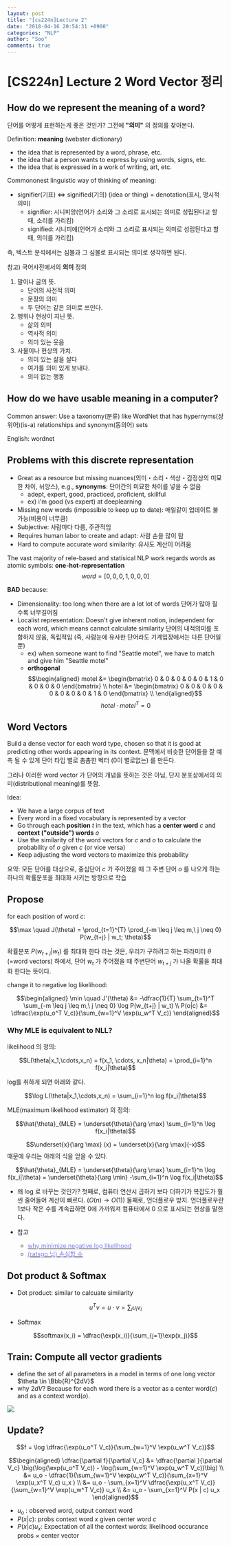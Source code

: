 ```yaml
---
layout: post
title: "[cs224n]Lecture 2"
date: "2018-04-16 20:54:31 +0900"
categories: "NLP"
author: "Soo"
comments: true
---
```

# [CS224n] Lecture 2 Word Vector 정리

## How do we represent the meaning of a word?

단어를 어떻게 표현하는게 좋은 것인가? 그전에 **"의미"** 의 정의를 찾아본다.

Definition: **meaning** (webster dictionary)

* the idea that is represented by a word, phrase, etc.
* the idea that a person wants to express by using words, signs, etc.
* the idea that is expressed in a work of writing, art, etc.

Commononest linguistic way of thinking of meaning:
* signifier(기표) $\Longleftrightarrow$ signified(기의) (idea or thing) = denotation(표시, 명시적의미)
    - signifier: 시니피앙(언어가 소리와 그 소리로 표시되는 의미로 성립된다고 할 때, 소리를 가리킴)
    - signified: 시니피에(언어가 소리와 그 소리로 표시되는 의미로 성립된다고 할 때, 의미를 가리킴)

즉, 텍스트 분석에서는 심볼과 그 심볼로 표시되는 의미로 생각하면 된다.

참고) 국어사전에서의 **의미** 정의

1. 말이나 글의 뜻.
    * 단어의 사전적 의미
    * 문장의 의미
    * 두 단어는 같은 의미로 쓰인다.	 
2. 행위나 현상이 지닌 뜻.
    * 삶의 의미
    * 역사적 의미
    * 의미 있는 웃음	 
3. 사물이나 현상의 가치.
    * 의미 있는 삶을 살다
    * 여가를 의미 있게 보내다.
    * 의미 없는 행동

## How do we have usable meaning in a computer?

Common answer: Use a taxonomy(분류) like WordNet that has hypernyms(상위어)(is-a) relationships and synonym(동의어) sets

English: wordnet

## Problems with this discrete representation
* Great as a resource but missing nuances(의미・소리・색상・감정상의 미묘한 차이, 뉘앙스), e.g., **synonyms**: 단어간의 미묘한 차이를 넣을 수 없음
    * adept, expert, good, practiced, proficient, skillful
    * ex) i'm good (vs expert) at deeplearning
* Missing new words (impossible to keep up to date): 매일같이 업데이트 불가능(비용이 너무큼)
* Subjective: 사람마다 다름, 주관적임
* Requires human labor to create and adapt: 사람 손을 많이 탐
* Hard to compute accurate word similarity: 유사도 계산이 어려움

The vast majority of rele-based and statisical NLP work regards words as atomic symbols: **one-hot-representation**
$$word = [0, 0, 0, 1, 0, 0, 0]$$

**BAD** because:
* Dimensionality: too long when there are a lot lot of words 단어가 많아 질 수록 너무길어짐
* Localist representation: Doesn't give inherent notion, independent for each word, which means cannot calculate similarity 단어의 내적의미를 포함하지 않음, 독립적임 (즉, 사람눈에 유사한 단어라도 기계입장에서는 다른 단어일 뿐)
    * ex) when someone want to find "Seattle motel", we have to match and give him "Seattle motel"
    * **orthogonal**
$$\begin{aligned}
motel &= \begin{bmatrix} 0 & 0 & 0 & 0 & 0 & 1 & 0 & 0 & 0 & 0 \end{bmatrix} \\
hotel &= \begin{bmatrix} 0 & 0 & 0 & 0 & 0 & 0 & 0 & 0 & 1 & 0 \end{bmatrix} \\
\end{aligned}$$ $$hotel \cdot motel^T = 0$$

## Word Vectors
Build a dense vector for each word type, chosen so that it is good at predicting other words appearing in its context. 문맥에서 비슷한 단어들을 잘 예측 될 수 있게 단어 타입 별로 촘촘한 벡터 (0이 별로없는) 를 만든다.

그러나 이러한 word vector 가 단어의 개념을 뜻하는 것은 아님, 단지 분포상에서의 의미(distributional meaning)를 뜻함.

Idea:
* We have a large corpus of text
* Every word in a fixed vocabulary is represented by a vector
* Go through each **position** $t$ in the text, which has a **center word** $c$ and **context ("outside") words** $o$
* Use the similarity of the word vectors for $c$ and $o$ to calculate the probability of $o$ given $c$ (or vice versa)
* Keep adjusting the word vectors to maximize this probability

요약: 모든 단어를 대상으로, 중심단어 $c$ 가 주어졌을 때 그 주변 단어 $o$ 를 나오게 하는 하나의 확률분포을 최대화 시키는 방향으로 학습

## Propose

for each position of word $c$:

$$\max \quad J(\theta) = \prod_{t=1}^{T} \prod_{-m \leq j \leq m,\ j \neq 0} P(w_{t+j} | w_t; \theta)$$

확률분포 $P(w_{t+j} | w_t)$ 를 최대화 한다 라는 것은, 우리가 구하려고 하는 파라미터 $\theta$ (=word vectors) 하에서, 단어 $w_t$ 가 주어졌을 때 주변단어 $w_{t+j}$ 가 나올 확률을 최대화 한다는 뜻이다.

change it to negative log likelihood:

$$\begin{aligned}
\min \quad J'(\theta) &= -\dfrac{1}{T} \sum_{t=1}^T \sum_{-m \leq j \leq m,\ j \neq 0} \log P(w_{t+j} | w_t) \\
P(o|c) &= \dfrac{\exp(u_o^T V_c)}{\sum_{w=1}^V \exp(u_w^T V_c)}
\end{aligned}$$

### Why MLE is equivalent to NLL?
likelihood 의 정의:

$$L(\theta|x_1,\cdots,x_n) = f(x_1, \cdots, x_n|\theta) = \prod_{i=1}^n f(x_i|\theta)$$

log를 취하게 되면 아래와 같다.

$$\log L(\theta|x_1,\cdots,x_n) =  \sum_{i=1}^n log f(x_i|\theta)$$

MLE(maximum likelihood estimator) 의 정의:

$$\hat{\theta}_{MLE} = \underset{\theta}{\arg \max} \sum_{i=1}^n \log f(x_i|\theta)$$

$$\underset{x}{\arg \max} (x) = \underset{x}{\arg \max}(-x)$$ 때문에 우리는 아래의 식을 얻을 수 있다.

$$\hat{\theta}_{MLE} = \underset{\theta}{\arg \max} \sum_{i=1}^n \log f(x_i|\theta) = \underset{\theta}{\arg \min} -\sum_{i=1}^n \log f(x_i|\theta)$$

* 왜 log 로 바꾸는 것인가?
    첫째로, 컴퓨터 연산시 곱하기 보다 더하기가 복잡도가 훨씬 줄어들어 계산이 빠르다. ($O(n) \rightarrow O(1)$) 둘째로, 언더플로우 방지. 언더플로우란 1보다 작은 수를 계속곱하면 0에 가까워져 컴퓨터에서 0 으로 표시되는 현상을 말한다.

* 참고
  - [<span style="color: #7d7ee8">why minimize negative log likelihood</span>](https://quantivity.wordpress.com/2011/05/23/why-minimize-negative-log-likelihood/)
  - [<span style="color: #7d7ee8">(ratsgo 님) 손실함 수</span>](https://ratsgo.github.io/deep%20learning/2017/09/24/loss/)

## Dot product & Softmax

* Dot product: similar to calcuate similarity

$$u^Tv = u\cdot v = \sum_i u_i v_i$$

* Softmax

$$softmax(x_i) = \dfrac{\exp(x_i)}{\sum_{j=1}\exp(x_j)}$$

## Train: Compute all vector gradients
* define the set of all parameters in a model in terms of one long vector $\theta \in \Bbb{R}^{2dV}$
* why $2dV$? Because for each word there is a vector as a center word($c$) and as a context word($o$).

<img src="/assets/ML/nlp/L2_Skipgram.png">


## Update?

$$f = \log \dfrac{\exp(u_o^T V_c)}{\sum_{w=1}^V \exp(u_w^T V_c)}$$

$$\begin{aligned} \dfrac{\partial f}{\partial V_c}
&= \dfrac{\partial }{\partial V_c} \big(\log(\exp(u_o^T V_c)) - \log(\sum_{w=1}^V \exp(u_w^T V_c))\big) \\
&= u_o - \dfrac{1}{\sum_{w=1}^V \exp(u_w^T V_c)}(\sum_{x=1}^V \exp(u_x^T V_c) u_x ) \\
&= u_o - \sum_{x=1}^V \dfrac{\exp(u_x^T V_c)}{\sum_{w=1}^V \exp(u_w^T V_c)} u_x \\
&= u_o - \sum_{x=1}^V P(x | c) u_x
\end{aligned}$$

* $u_o$ : observed word, output context word
* $P(x|c)$: probs context word $x$ given center word $c$  
* $P(x|c)u_x$: Expectation of all the context words: likelihood occurance probs $\times$ center vector  
